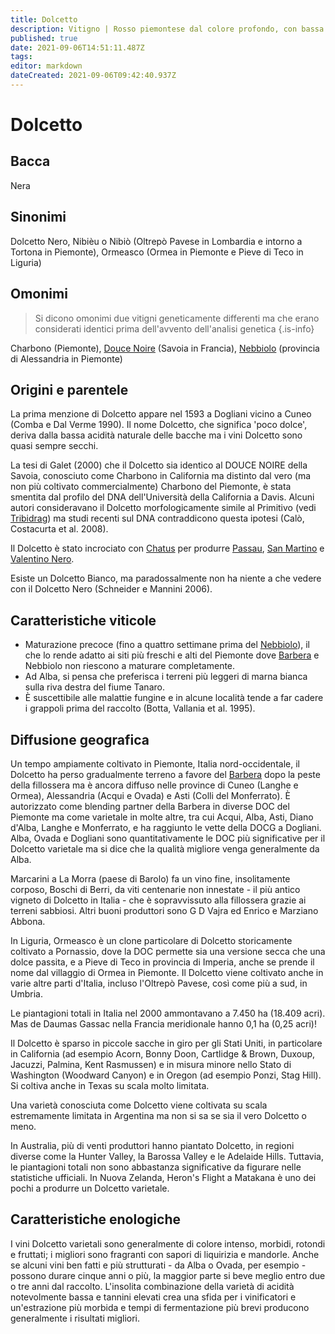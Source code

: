 ```yaml
---
title: Dolcetto
description: Vitigno | Rosso piemontese dal colore profondo, con bassa acidità e notevole fragranza.
published: true
date: 2021-09-06T14:51:11.487Z
tags: 
editor: markdown
dateCreated: 2021-09-06T09:42:40.937Z
---
```


# Dolcetto

## Bacca
Nera

## Sinonimi
Dolcetto Nero, Nibièu o Nibiò (Oltrepò Pavese in Lombardia e intorno a Tortona in Piemonte), Ormeasco (Ormea in Piemonte e Pieve di Teco in Liguria)

## Omonimi
> Si dicono omonimi due vitigni geneticamente differenti ma che erano considerati identici prima dell'avvento dell'analisi genetica
{.is-info}

Charbono (Piemonte), [Douce Noire](/vitigni/bacca-nera/douce-noire) (Savoia in Francia), [Nebbiolo](/vitigni/Italia/nebbiolo) (provincia di Alessandria in Piemonte)

## Origini e parentele
La prima menzione di Dolcetto appare nel 1593 a Dogliani vicino a Cuneo (Comba e Dal Verme 1990). Il nome Dolcetto, che significa 'poco dolce', deriva dalla bassa acidità naturale delle bacche ma i vini Dolcetto sono quasi sempre secchi.

La tesi di Galet (2000) che il Dolcetto sia identico al DOUCE NOIRE della Savoia, conosciuto come Charbono in California ma distinto dal vero (ma non più coltivato commercialmente) Charbono del Piemonte, è stata smentita dal profilo del DNA dell'Università della California a Davis. Alcuni autori consideravano il Dolcetto morfologicamente simile al Primitivo (vedi [Tribidrag](/vitigni/bacca-nera/tribidrag)) ma studi recenti sul DNA contraddicono questa ipotesi (Calò, Costacurta et al. 2008).

Il Dolcetto è stato incrociato con [Chatus](/vitigni/bacca-nera/chatus) per produrre [Passau](/vitigni/bacca-nera/passau), [San Martino](/vitigni/bacca-nera/san-martino) e [Valentino Nero](/vitigni/bacca-nera/valentino-nero).

Esiste un Dolcetto Bianco, ma paradossalmente non ha niente a che vedere con il Dolcetto Nero (Schneider e Mannini 2006).

## Caratteristiche viticole
- Maturazione precoce (fino a quattro settimane prima del [Nebbiolo](/vitigni/Italia/nebbiolo)), il che lo rende adatto ai siti più freschi e alti del Piemonte dove [Barbera](/vitigni/bacca-nera/barbera) e Nebbiolo non riescono a maturare completamente. 
- Ad Alba, si pensa che preferisca i terreni più leggeri di marna bianca sulla riva destra del fiume Tanaro. 
- È suscettibile alle malattie fungine e in alcune località tende a far cadere i grappoli prima del raccolto (Botta, Vallania et al. 1995).

## Diffusione geografica
Un tempo ampiamente coltivato in Piemonte, Italia nord-occidentale, il Dolcetto ha perso gradualmente terreno a favore del [Barbera](/vitigni/bacca-nera/barbera) dopo la peste della fillossera ma è ancora diffuso nelle province di Cuneo (Langhe e Ormea), Alessandria (Acqui e Ovada) e Asti (Colli del Monferrato). È autorizzato come blending partner della Barbera in diverse DOC del Piemonte ma come varietale in molte altre, tra cui Acqui, Alba, Asti, Diano d'Alba, Langhe e Monferrato, e ha raggiunto le vette della DOCG a Dogliani. Alba, Ovada e Dogliani sono quantitativamente le DOC più significative per il Dolcetto varietale ma si dice che la qualità migliore venga generalmente da Alba.

Marcarini a La Morra (paese di Barolo) fa un vino fine, insolitamente corposo, Boschi di Berri, da viti centenarie non innestate - il più antico vigneto di Dolcetto in Italia - che è sopravvissuto alla fillossera grazie ai terreni sabbiosi. Altri buoni produttori sono G D Vajra ed Enrico e Marziano Abbona.

In Liguria, Ormeasco è un clone particolare di Dolcetto storicamente coltivato a Pornassio, dove la DOC permette sia una versione secca che una dolce passita, e a Pieve di Teco in provincia di Imperia, anche se prende il nome dal villaggio di Ormea in Piemonte. Il Dolcetto viene coltivato anche in varie altre parti d'Italia, incluso l'Oltrepò Pavese, così come più a sud, in Umbria.

Le piantagioni totali in Italia nel 2000 ammontavano a 7.450 ha (18.409 acri). Mas de Daumas Gassac nella Francia meridionale hanno 0,1 ha (0,25 acri)!

Il Dolcetto è sparso in piccole sacche in giro per gli Stati Uniti, in particolare in California (ad esempio Acorn, Bonny Doon, Cartlidge & Brown, Duxoup, Jacuzzi, Palmina, Kent Rasmussen) e in misura minore nello Stato di Washington (Woodward Canyon) e in Oregon (ad esempio Ponzi, Stag Hill). Si coltiva anche in Texas su scala molto limitata.

Una varietà conosciuta come Dolcetto viene coltivata su scala estremamente limitata in Argentina ma non si sa se sia il vero Dolcetto o meno.

In Australia, più di venti produttori hanno piantato Dolcetto, in regioni diverse come la Hunter Valley, la Barossa Valley e le Adelaide Hills. Tuttavia, le piantagioni totali non sono abbastanza significative da figurare nelle statistiche ufficiali. In Nuova Zelanda, Heron's Flight a Matakana è uno dei pochi a produrre un Dolcetto varietale.

## Caratteristiche enologiche
I vini Dolcetto varietali sono generalmente di colore intenso, morbidi, rotondi e fruttati; i migliori sono fragranti con sapori di liquirizia e mandorle. Anche se alcuni vini ben fatti e più strutturati - da Alba o Ovada, per esempio - possono durare cinque anni o più, la maggior parte si beve meglio entro due o tre anni dal raccolto. L'insolita combinazione della varietà di acidità notevolmente bassa e tannini elevati crea una sfida per i vinificatori e un'estrazione più morbida e tempi di fermentazione più brevi producono generalmente i risultati migliori.